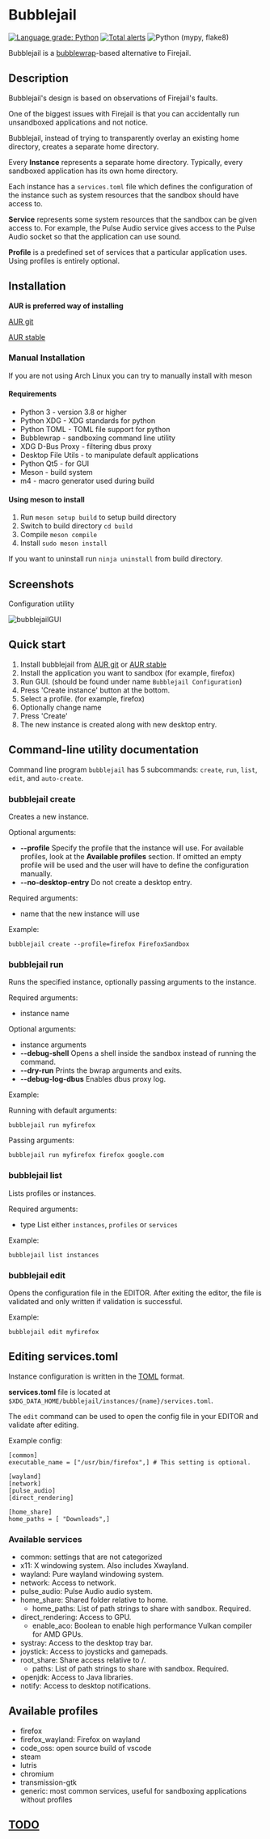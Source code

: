 # Bubblejail

[![Language grade: Python](https://img.shields.io/lgtm/grade/python/g/igo95862/bubblejail.svg?logo=lgtm&logoWidth=18)](https://lgtm.com/projects/g/igo95862/bubblejail/context:python)
[![Total alerts](https://img.shields.io/lgtm/alerts/g/igo95862/bubblejail.svg?logo=lgtm&logoWidth=18)](https://lgtm.com/projects/g/igo95862/bubblejail/alerts/)
![Python (mypy, flake8)](https://github.com/igo95862/bubblejail/workflows/Python%20(mypy,%20flake8)/badge.svg)

Bubblejail is a [bubblewrap](https://github.com/containers/bubblewrap)-based alternative to Firejail.

## Description

Bubblejail's design is based on observations of Firejail's faults.

One of the biggest issues with Firejail is that you can accidentally run unsandboxed applications and not notice.

Bubblejail, instead of trying to transparently overlay an existing home directory, creates a separate home directory.

Every **Instance** represents a separate home directory. Typically, every sandboxed application has its own home directory.

Each instance has a `services.toml` file which defines the configuration of the instance such as system resources that the sandbox should have access to.

**Service** represents some system resources that the sandbox can be given access to. For example, the Pulse Audio service gives access to the Pulse Audio socket so that the application can use sound.

**Profile** is a predefined set of services that a particular application uses. Using profiles is entirely optional.

## Installation

**AUR is preferred way of installing**

[AUR git](https://aur.archlinux.org/packages/bubblejail-git/)

[AUR stable](https://aur.archlinux.org/packages/bubblejail/)

### Manual Installation

If you are not using Arch Linux you can try to manually install with meson

#### Requirements

* Python 3 - version 3.8 or higher
* Python XDG - XDG standards for python
* Python TOML -  TOML file support for python
* Bubblewrap - sandboxing command line utility
* XDG D-Bus Proxy - filtering dbus proxy
* Desktop File Utils - to manipulate default applications
* Python Qt5 - for GUI
* Meson - build system
* m4 - macro generator used during build

#### Using meson to install

1. Run `meson setup build` to setup build directory
1. Switch to build directory `cd build`
1. Compile `meson compile`
1. Install `sudo meson install`

If you want to uninstall run `ninja uninstall` from build directory.

## Screenshots

Configuration utility

![bubblejailGUI](https://user-images.githubusercontent.com/8576552/107064385-58c50780-67d3-11eb-9399-45e3f565acd3.png)

## Quick start

1. Install bubblejail from [AUR git](https://aur.archlinux.org/packages/bubblejail-git/) or [AUR stable](https://aur.archlinux.org/packages/bubblejail/)
1. Install the application you want to sandbox (for example, firefox)
1. Run GUI. (should be found under name `Bubblejail Configuration`)
1. Press 'Create instance' button at the bottom.
1. Select a profile. (for example, firefox)
1. Optionally change name
1. Press 'Create'
1. The new instance is created along with new desktop entry.

## Command-line utility documentation

Command line program `bubblejail` has 5 subcommands: `create`, `run`, `list`, `edit`, and `auto-create`.

### bubblejail create

Creates a new instance.

Optional arguments:

* __--profile__ Specify the profile that the instance will use. For available profiles, look at the **Available profiles** section. If omitted an empty profile will be used and the user will have to define the configuration manually.
* __--no-desktop-entry__ Do not create a desktop entry.

Required arguments:

* name that the new instance will use

Example:

```
bubblejail create --profile=firefox FirefoxSandbox
```

### bubblejail run

Runs the specified instance, optionally passing arguments to the instance.

Required arguments:

* instance name

Optional arguments:

* instance arguments
* __--debug-shell__ Opens a shell inside the sandbox instead of running the command.
* __--dry-run__ Prints the bwrap arguments and exits.
* __--debug-log-dbus__ Enables dbus proxy log.

Example:

Running with default arguments:
```
bubblejail run myfirefox
```

Passing arguments:
```
bubblejail run myfirefox firefox google.com
```

### bubblejail list

Lists profiles or instances.

Required arguments:

* type List either `instances`, `profiles` or `services`

Example:

```
bubblejail list instances
```

### bubblejail edit

Opens the configuration file in the EDITOR. After exiting the editor, the file is validated and only written if validation is successful.

Example:

```
bubblejail edit myfirefox
```

## Editing services.toml

Instance configuration is written in the [TOML](https://github.com/toml-lang/toml) format.

**services.toml** file is located at `$XDG_DATA_HOME/bubblejail/instances/{name}/services.toml`.

The `edit` command can be used to open the config file in your EDITOR and validate after editing.

Example config:

```
[common]
executable_name = ["/usr/bin/firefox",] # This setting is optional.

[wayland]
[network]
[pulse_audio]
[direct_rendering]

[home_share]
home_paths = [ "Downloads",]
```

### Available services

* common: settings that are not categorized
* x11: X windowing system. Also includes Xwayland.
* wayland: Pure wayland windowing system.
* network: Access to network.
* pulse_audio: Pulse Audio audio system.
* home_share: Shared folder relative to home.
    * home_paths: List of path strings to share with sandbox. Required.
* direct_rendering: Access to GPU.
    * enable_aco: Boolean to enable high performance Vulkan compiler for AMD GPUs.
* systray: Access to the desktop tray bar.
* joystick: Access to joysticks and gamepads.
* root_share: Share access relative to /.
    * paths: List of path strings to share with sandbox. Required.
* openjdk: Access to Java libraries.
* notify: Access to desktop notifications.

## Available profiles

* firefox
* firefox_wayland: Firefox on wayland
* code_oss: open source build of vscode
* steam
* lutris
* chromium
* transmission-gtk
* generic: most common services, useful for sandboxing applications without profiles

## [TODO](https://github.com/igo95862/bubblejail/blob/master/docs/TODO.md)
